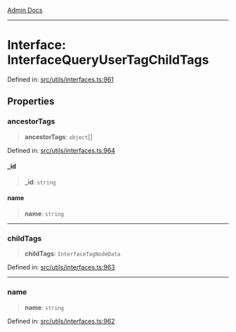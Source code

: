 [Admin Docs](/)

***

# Interface: InterfaceQueryUserTagChildTags

Defined in: [src/utils/interfaces.ts:961](https://github.com/PalisadoesFoundation/talawa-admin/blob/main/src/utils/interfaces.ts#L961)

## Properties

### ancestorTags

> **ancestorTags**: `object`[]

Defined in: [src/utils/interfaces.ts:964](https://github.com/PalisadoesFoundation/talawa-admin/blob/main/src/utils/interfaces.ts#L964)

#### \_id

> **\_id**: `string`

#### name

> **name**: `string`

***

### childTags

> **childTags**: `InterfaceTagNodeData`

Defined in: [src/utils/interfaces.ts:963](https://github.com/PalisadoesFoundation/talawa-admin/blob/main/src/utils/interfaces.ts#L963)

***

### name

> **name**: `string`

Defined in: [src/utils/interfaces.ts:962](https://github.com/PalisadoesFoundation/talawa-admin/blob/main/src/utils/interfaces.ts#L962)
